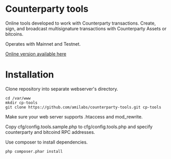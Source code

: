 # Сounterparty tools
Online tools developed to work with Counterparty transactions. 
Create, sign, and broadcast multisignature transactions with Counterparty Assets or bitcoins.

Operates with Mainnet and Testnet.

[Online version available here](http://cp-tools.amilabs.co)

# Installation

Clone repository into separate webserver's directory.
```
cd /var/www
mkdir cp-tools
git clone https://github.com/amilabs/counterparty-tools.git cp-tools
```

Make sure your web server supports .htaccess and mod_rewrite.

Copy cfg/config.tools.sample.php to cfg/config.tools.php and specify counterparty and bitcoind RPC addresses.

Use composer to install dependencies.
```
php composer.phar install
```
